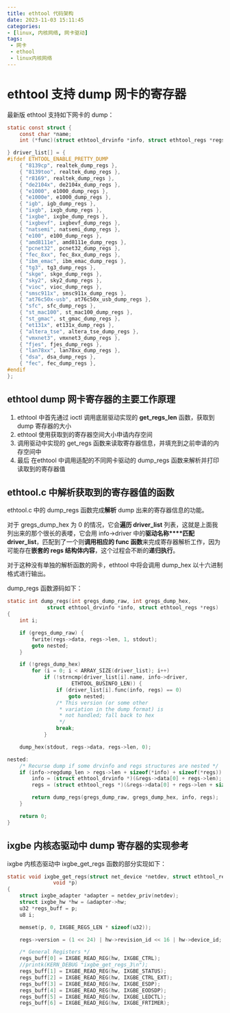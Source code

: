 ```yaml
---
title: ethtool 代码架构
date: 2023-11-03 15:11:45
categories:
- [linux, 内核网络, 网卡驱动]
tags:
 - 网卡
 - ethool
 - linux内核网络
---
```

# ethtool 支持 dump 网卡的寄存器

最新版 ethtool 支持如下网卡的 dump：

```c
static const struct {
	const char *name;
	int (*func)(struct ethtool_drvinfo *info, struct ethtool_regs *regs);

} driver_list[] = {
#ifdef ETHTOOL_ENABLE_PRETTY_DUMP
	{ "8139cp", realtek_dump_regs },
	{ "8139too", realtek_dump_regs },
	{ "r8169", realtek_dump_regs },
	{ "de2104x", de2104x_dump_regs },
	{ "e1000", e1000_dump_regs },
	{ "e1000e", e1000_dump_regs },
	{ "igb", igb_dump_regs },
	{ "ixgb", ixgb_dump_regs },
	{ "ixgbe", ixgbe_dump_regs },
	{ "ixgbevf", ixgbevf_dump_regs },
	{ "natsemi", natsemi_dump_regs },
	{ "e100", e100_dump_regs },
	{ "amd8111e", amd8111e_dump_regs },
	{ "pcnet32", pcnet32_dump_regs },
	{ "fec_8xx", fec_8xx_dump_regs },
	{ "ibm_emac", ibm_emac_dump_regs },
	{ "tg3", tg3_dump_regs },
	{ "skge", skge_dump_regs },
	{ "sky2", sky2_dump_regs },
	{ "vioc", vioc_dump_regs },
	{ "smsc911x", smsc911x_dump_regs },
	{ "at76c50x-usb", at76c50x_usb_dump_regs },
	{ "sfc", sfc_dump_regs },
	{ "st_mac100", st_mac100_dump_regs },
	{ "st_gmac", st_gmac_dump_regs },
	{ "et131x", et131x_dump_regs },
	{ "altera_tse", altera_tse_dump_regs },
	{ "vmxnet3", vmxnet3_dump_regs },
	{ "fjes", fjes_dump_regs },
	{ "lan78xx", lan78xx_dump_regs },
	{ "dsa", dsa_dump_regs },
	{ "fec", fec_dump_regs },
#endif
};
```

## ethtool dump 网卡寄存器的主要工作原理

1. ethtool 中首先通过 ioctl 调用底层驱动实现的 **get_regs_len** 函数，获取到 dump 寄存器的大小
2. ethtool 使用获取到的寄存器空间大小申请内存空间
3. 调用驱动中实现的 get_regs 函数来读取寄存器信息，并填充到之前申请的内存空间中
4. 最后 在ethtool 中调用适配的不同网卡驱动的 dump_regs 函数来解析并打印读取到的寄存器值

## ethtool.c 中解析获取到的寄存器值的函数

ethtool.c 中的 dump_regs 函数完成**解析** dump 出来的寄存器信息的功能。

对于 gregs_dump_hex 为 0 的情况，它会**遍历 driver_list** 列表，这就是上面我列出来的那个很长的表喽，它会用 info->driver 中的**驱动名称****匹配** **driver_list**，匹配到了一个则**调用相应的 func 函数**来完成寄存器解析工作，因为可能存在**嵌套的 regs 结构体内容**，这个过程会不断的**递归执行**。

对于这种没有单独的解析函数的网卡，ethtool 中将会调用 dump_hex 以十六进制格式进行输出。

dump_regs 函数源码如下：

```c
static int dump_regs(int gregs_dump_raw, int gregs_dump_hex,
		     struct ethtool_drvinfo *info, struct ethtool_regs *regs)
{
	int i;

	if (gregs_dump_raw) {
		fwrite(regs->data, regs->len, 1, stdout);
		goto nested;
	}

	if (!gregs_dump_hex)
		for (i = 0; i < ARRAY_SIZE(driver_list); i++)
			if (!strncmp(driver_list[i].name, info->driver,
				     ETHTOOL_BUSINFO_LEN)) {
				if (driver_list[i].func(info, regs) == 0)
					goto nested;
				/* This version (or some other
				 * variation in the dump format) is
				 * not handled; fall back to hex
				 */
				break;
			}

	dump_hex(stdout, regs->data, regs->len, 0);

nested:
	/* Recurse dump if some drvinfo and regs structures are nested */
	if (info->regdump_len > regs->len + sizeof(*info) + sizeof(*regs)) {
		info = (struct ethtool_drvinfo *)(&regs->data[0] + regs->len);
		regs = (struct ethtool_regs *)(&regs->data[0] + regs->len + sizeof(*info));

		return dump_regs(gregs_dump_raw, gregs_dump_hex, info, regs);
	}

	return 0;
}
```

## ixgbe 内核态驱动中 dump 寄存器的实现参考

ixgbe 内核态驱动中 ixgbe_get_regs 函数的部分实现如下：

```c
static void ixgbe_get_regs(struct net_device *netdev, struct ethtool_regs *regs,
			   void *p)
{
	struct ixgbe_adapter *adapter = netdev_priv(netdev);
	struct ixgbe_hw *hw = &adapter->hw;
	u32 *regs_buff = p;
	u8 i;

	memset(p, 0, IXGBE_REGS_LEN * sizeof(u32));

	regs->version = (1 << 24) | hw->revision_id << 16 | hw->device_id;

	/* General Registers */
	regs_buff[0] = IXGBE_READ_REG(hw, IXGBE_CTRL);
	//printk(KERN_DEBUG "ixgbe_get_regs_3\n");
	regs_buff[1] = IXGBE_READ_REG(hw, IXGBE_STATUS);
	regs_buff[2] = IXGBE_READ_REG(hw, IXGBE_CTRL_EXT);
	regs_buff[3] = IXGBE_READ_REG(hw, IXGBE_ESDP);
	regs_buff[4] = IXGBE_READ_REG(hw, IXGBE_EODSDP);
	regs_buff[5] = IXGBE_READ_REG(hw, IXGBE_LEDCTL);
	regs_buff[6] = IXGBE_READ_REG(hw, IXGBE_FRTIMER);
```
